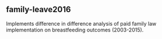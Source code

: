 family-leave2016
---
Implements difference in difference analysis of paid family law implementation on breastfeeding outcomes (2003-2015). 